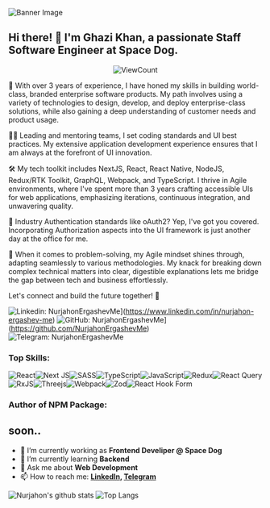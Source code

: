![Banner Image](image/Banner.png)


## Hi there! 👋 I'm Ghazi Khan, a passionate Staff Software Engineer at Space Dog. 

<p align="center">
  <img alt="ViewCount" src="https://views.whatilearened.today/views/github/onimur/onimur.svg" />
</p>

🚀 With over 3 years of experience, I have honed my skills in building world-class, branded enterprise software products. My path involves using a variety of technologies to design, develop, and deploy enterprise-class solutions, while also gaining a deep understanding of customer needs and product usage.

👨‍🏭 Leading and mentoring teams, I set coding standards and UI best practices. My extensive application development experience ensures that I am always at the forefront of UI innovation.

🛠️ My tech toolkit includes NextJS, React, React Native, NodeJS, Redux/RTK Toolkit, GraphQL, Webpack, and TypeScript. I thrive in Agile environments, where I've spent more than 3 years crafting accessible UIs for web applications, emphasizing iterations, continuous integration, and unwavering quality.

🔐 Industry Authentication standards like oAuth2? Yep, I've got you covered. Incorporating Authorization aspects into the UI framework is just another day at the office for me.

🧠 When it comes to problem-solving, my Agile mindset shines through, adapting seamlessly to various methodologies. My knack for breaking down complex technical matters into clear, digestible explanations lets me bridge the gap between tech and business effortlessly.

Let's connect and build the future together! 🌟

![Linkedin: NurjahonErgashevMe](https://img.shields.io/badge/-NurjahonErgashevMe-blue?style=flat-square&logo=Linkedin&logoColor=white&link=https://www.linkedin.com/in/nurjahon-ergashev-me)](https://www.linkedin.com/in/nurjahon-ergashev-me)
![GitHub: NurjahonErgashevMe](https://img.shields.io/badge/NurjahonErgashevMe?label=Follow&style=social)](https://github.com/NurjahonErgashevMe)
![Telegram: NurjahonErgashevMe](https://img.shields.io/badge/Telegram-2CA5E0?style=for-the-badge&logo=telegram&logoColor=white)


### Top Skills:
![React](https://img.shields.io/badge/react-%2320232a.svg?style=for-the-badge&logo=react&logoColor=%2361DAFB)![Next JS](https://img.shields.io/badge/Next-black?style=for-the-badge&logo=next.js&logoColor=white)![SASS](https://img.shields.io/badge/SASS-hotpink.svg?style=for-the-badge&logo=SASS&logoColor=white)![TypeScript](https://img.shields.io/badge/typescript-%23007ACC.svg?style=for-the-badge&logo=typescript&logoColor=white)![JavaScript](https://img.shields.io/badge/javascript-%23323330.svg?style=for-the-badge&logo=javascript&logoColor=%23F7DF1E)![Redux](https://img.shields.io/badge/redux-%23593d88.svg?style=for-the-badge&logo=redux&logoColor=white)![React Query](https://img.shields.io/badge/-React%20Query-FF4154?style=for-the-badge&logo=react%20query&logoColor=white)![RxJS](https://img.shields.io/badge/rxjs-%23B7178C.svg?style=for-the-badge&logo=reactivex&logoColor=white)![Threejs](https://img.shields.io/badge/threejs-black?style=for-the-badge&logo=three.js&logoColor=white)![Webpack](https://img.shields.io/badge/webpack-%238DD6F9.svg?style=for-the-badge&logo=webpack&logoColor=black)![Zod](https://img.shields.io/badge/zod-%233068b7.svg?style=for-the-badge&logo=zod&logoColor=white)![React Hook Form](https://img.shields.io/badge/React%20Hook%20Form-%23EC5990.svg?style=for-the-badge&logo=reacthookform&logoColor=white)


### Author of NPM Package: 
soon..
---

- 🔭 I’m currently working as **Frontend Develiper @ Space Dog**
- 🌱 I’m currently learning **Backend**
- 💬 Ask me about **Web Development**
- 📫 How to reach me:
  **[LinkedIn](https://www.linkedin.com/in/nurjahon-ergashev-me), [Telegram](https://t.me/NurjahonErgashevMe)**

![Nurjahon's github stats](https://github-readme-stats.vercel.app/api?username=NurjahonErgashevMe&show_icons=true&hide_border=true&theme=dark)
![Top Langs](https://github-readme-stats.vercel.app/api/top-langs/?username=NurjahonErgashevMe&layout=compact&theme=dark&hide_border=true)
